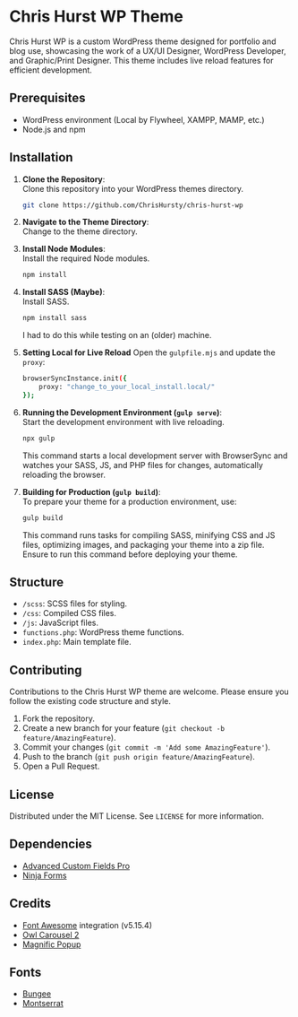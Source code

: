 # Chris Hurst WP Theme

Chris Hurst WP is a custom WordPress theme designed for portfolio and blog use, showcasing the work of a UX/UI Designer, WordPress Developer, and Graphic/Print Designer. This theme includes live reload features for efficient development.

## Prerequisites

- WordPress environment (Local by Flywheel, XAMPP, MAMP, etc.)
- Node.js and npm

## Installation

1. **Clone the Repository**:  
    Clone this repository into your WordPress themes directory.
    ```bash
    git clone https://github.com/ChrisHursty/chris-hurst-wp
    ```

2. **Navigate to the Theme Directory**:  
    Change to the theme directory.

3. **Install Node Modules**:  
    Install the required Node modules.
    ```bash
    npm install
    ```

4. **Install SASS (Maybe)**:  
    Install SASS.
    ```bash
    npm install sass
    ```
    I had to do this while testing on an (older) machine.

5. **Setting Local for Live Reload**
    Open the `gulpfile.mjs` and update the `proxy`:
    ```bash
    browserSyncInstance.init({
        proxy: "change_to_your_local_install.local/"
    });
    ```

6. **Running the Development Environment (`gulp serve`)**:  
    Start the development environment with live reloading.
    ```bash
    npx gulp
    ```
    This command starts a local development server with BrowserSync and watches your SASS, JS, and PHP files for changes, automatically reloading the browser.

7. **Building for Production (`gulp build`)**:  
    To prepare your theme for a production environment, use:
    ```bash
    gulp build
    ```
    This command runs tasks for compiling SASS, minifying CSS and JS files, optimizing images, and packaging your theme into a zip file. Ensure to run this command before deploying your theme.

## Structure

- `/scss`: SCSS files for styling.
- `/css`: Compiled CSS files.
- `/js`: JavaScript files.
- `functions.php`: WordPress theme functions.
- `index.php`: Main template file.

## Contributing

Contributions to the Chris Hurst WP theme are welcome. Please ensure you follow the existing code structure and style.

1. Fork the repository.
2. Create a new branch for your feature (`git checkout -b feature/AmazingFeature`).
3. Commit your changes (`git commit -m 'Add some AmazingFeature'`).
4. Push to the branch (`git push origin feature/AmazingFeature`).
5. Open a Pull Request.

## License

Distributed under the MIT License. See `LICENSE` for more information.

## Dependencies

- <a href="https://www.advancedcustomfields.com/pro/" target="_blank" rel="nofollow">Advanced Custom Fields Pro</a>
- <a href="https://ninjaforms.com/" target="_blank" rel="nofollow">Ninja Forms</a>

## Credits

- <a href="http://fortawesome.github.io/Font-Awesome/" target="_blank" rel="nofollow">Font Awesome</a> integration (v5.15.4)
- <a href="https://owlcarousel2.github.io/OwlCarousel2/" target="_blank" rel="nofollow">Owl Carousel 2</a>
- <a href="https://dimsemenov.com/plugins/magnific-popup/" target="_blank" rel="nofollow">Magnific Popup</a>

## Fonts

- <a href="https://fonts.google.com/specimen/Bungee" target="_blank" rel="nofollow">Bungee</a>
- <a href="https://fonts.google.com/specimen/Montserrat" target="_blank" rel="nofollow">Montserrat</a>
